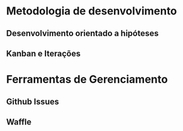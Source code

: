 # Metodologia de desenvolvimento

## Desenvolvimento orientado a hipóteses

## Kanban e Iterações

# Ferramentas de Gerenciamento

## Github Issues

## Waffle

